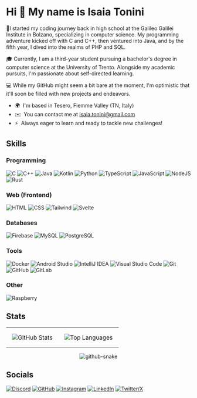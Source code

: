 # Hi 👋 My name is Isaia Tonini

👋I started my coding journey back in high school at the Galileo Galilei Institute in Bolzano, specializing in computer science. My programming adventure kicked off with C and C++, then ventured into Java, and by the fifth year, I dived into the realms of PHP and SQL. 

🎓 Currently, I am a third-year student pursuing a bachelor's degree in computer science at the University of Trento. Alongside my academic pursuits, I'm passionate about self-directed learning.

💻 While my GitHub might seem a bit bare at the moment, I'm optimistic that it'll soon be filled with new projects and endeavors.

- 🌍  I'm based in Tesero, Fiemme Valley (TN, Italy)
- ✉️  You can contact me at [isaia.tonini@gmail.com](mailto:isaia.tonini@gmail.com)
- ⚡  Always eager to learn and ready to tackle new challenges!

## Skills

### Programming
![C](https://skillicons.dev/icons?i=c)
![C++](https://skillicons.dev/icons?i=cpp)
![Java](https://skillicons.dev/icons?i=java)
![Kotlin](https://skillicons.dev/icons?i=kotlin)
![Python](https://skillicons.dev/icons?i=python)
![TypeScript](https://skillicons.dev/icons?i=ts)
![JavaScript](https://skillicons.dev/icons?i=js)
![NodeJS](https://skillicons.dev/icons?i=nodejs)
![Rust](https://skillicons.dev/icons?i=rust)

### Web (Frontend)
![HTML](https://skillicons.dev/icons?i=html)
![CSS](https://skillicons.dev/icons?i=css)
![Tailwind](https://skillicons.dev/icons?i=tailwind)
![Svelte](https://skillicons.dev/icons?i=svelte)

### Databases
![Firebase](https://skillicons.dev/icons?i=firebase)
![MySQL](https://skillicons.dev/icons?i=mysql)
![PostgreSQL](https://skillicons.dev/icons?i=postgres)

### Tools
![Docker](https://skillicons.dev/icons?i=docker)
![Android Studio](https://skillicons.dev/icons?i=androidstudio)
![IntelliJ IDEA](https://skillicons.dev/icons?i=idea)
![Visual Studio Code](https://skillicons.dev/icons?i=vscode)
![Git](https://skillicons.dev/icons?i=git)
![GitHub](https://skillicons.dev/icons?i=github)
![GitLab](https://skillicons.dev/icons?i=gitlab)

### Other
![Raspberry](https://skillicons.dev/icons?i=raspberrypi)

## Stats
<div align="center">
<table align="center">
  <tr>
    <td align="center" style="padding: 1rem;">
      <img src="https://github-readme-stats.vercel.app/api?username=Isax03&show_icons=true&theme=dark" alt="GitHub Stats" />
    </td>
    <td align="center" style="padding: 1rem;">
      <img src="https://github-readme-stats.vercel.app/api/top-langs/?username=Isax03&layout=compact&theme=dark" alt="Top Languages" />
    </td>
  </tr>
</table>

<picture>
  <source media="(prefers-color-scheme: dark)" srcset="https://raw.githubusercontent.com/Isax03/Isax03/output/github-snake-dark.svg" />
  <source media="(prefers-color-scheme: light)" srcset="https://raw.githubusercontent.com/Isax03/Isax03/output/github-snake.svg" />
  <img alt="github-snake" src="https://raw.githubusercontent.com/tobiasmeyhoefer/tobiasmeyhoefer/output/github-snake.svg" />
</picture>
</div>

## Socials
[![Discord](https://skillicons.dev/icons?i=discord)](https://discord.com/users/isax_73)
[![GitHub](https://skillicons.dev/icons?i=github)](https://www.github.com/Isax03)
[![Instagram](https://skillicons.dev/icons?i=instagram)](http://www.instagram.com/isa.toni03)
[![LinkedIn](https://skillicons.dev/icons?i=linkedin)](https://www.linkedin.com/in/isaiatonini)
[![Twitter/X](https://skillicons.dev/icons?i=twitter)](https://www.x.com/IsaiaTonini)
